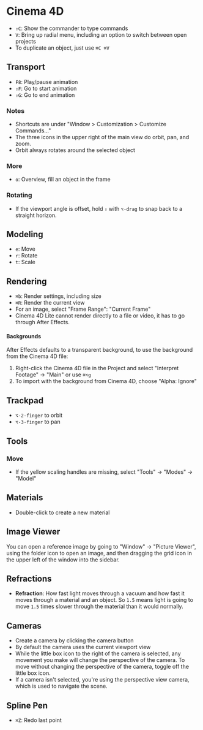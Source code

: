 # Cinema 4D

- `⇧C`: Show the commander to type commands
- `V`: Bring up radial menu, including an option to switch between open projects
- To duplicate an object, just use `⌘C ⌘V`

## Transport

- `F8`: Play/pause animation
- `⇧F`: Go to start animation
- `⇧G`: Go to end animation

### Notes

- Shortcuts are under "Window > Customization > Customize Commands..."
- The three icons in the upper right of the main view do orbit, pan, and zoom.
- Orbit always rotates around the selected object

### More

- `o`: Overview, fill an object in the frame

### Rotating

- If the viewport angle is offset, hold `⇧` with `⌥-drag` to snap back to a straight horizon.

## Modeling

- `e`: Move
- `r`: Rotate
- `t`: Scale

## Rendering

- `⌘b`: Render settings, including size
- `⌘R`: Render the current view
- For an image, select "Frame Range": "Current Frame"
- Cinema 4D Lite cannot render directly to a file or video, it has to go through After Effects.

#### Backgrounds

After Effects defaults to a transparent background, to use the background from the Cinema 4D file:

1. Right-click the Cinema 4D file in the Project and select "Interpret Footage" -> "Main" or use `⌘⌥g`
2. To import with the background from Cinema 4D, choose "Alpha: Ignore"

## Trackpad

- `⌥-2-finger` to orbit
- `⌥-3-finger` to pan

## Tools

### Move

- If the yellow scaling handles are missing, select "Tools" -> "Modes" -> "Model"

## Materials

- Double-click to create a new material

## Image Viewer

You can open a reference image by going to "Window" -> "Picture Viewer", using the folder icon to open an image, and then dragging the grid icon in the upper left of the window into the sidebar.

## Refractions

- **Refraction**: How fast light moves through a vacuum and how fast it moves through a material and an object. So `1.5` means light is going to move `1.5` times slower through the material than it would normally.

## Cameras

- Create a camera by clicking the camera button
- By default the camera uses the current viewport view
- While the little box icon to the right of the camera is selected, any movement you make will change the perspective of the camera. To move without changing the perspective of the camera, toggle off the little box icon.
- If a camera isn't selected, you're using the perspective view camera, which is used to navigate the scene.

## Spline Pen

- `⌘Z`: Redo last point
